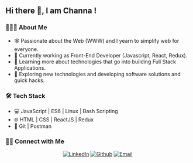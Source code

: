 <h2> Hi there 👋, I am Channa !</h2>

<h3> 👨🏻‍💻 About Me </h3>

- 🕸️   Passionate about the Web (WWW) and I yearn to simplify web for everyone.
- 🔭   Currently working as Front-End Developer (Javascript, React, Redux).
- 🌱   Learning more about technologies that go into building Full Stack Applications.
- 🤔   Exploring new technologies and developing software solutions and quick hacks.

<h3>🛠 Tech Stack</h3>

- 💻   JavaScript | ES6 | Linux | Bash Scripting
- 🌐   HTML | CSS | ReactJS | Redux 
- 🔧   Git | Postman

<h3> 🤝🏻 Connect with Me </h3>

<p align="center">
<a href="https://www.linkedin.com/in/channapujari/"><img alt="LinkedIn" src="https://img.shields.io/badge/LinkedIn-Channa%20Pujari-blue?style=flat&logo=linkedin"></a>
<a href="https://github.com/channapujari"><img alt="Github" src="https://img.shields.io/badge/GitHub-Channa%20Pujari-blue?style=flat&logo=github"></a>
<a href="mailto:channa.pujari@gmail.com"><img alt="Email" src="https://img.shields.io/badge/Email-channa.pujari%40gmail.com-blue?style=flat&logo=gmail"></a>
</p>
